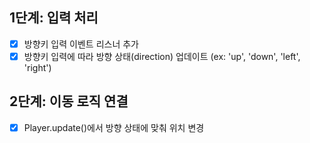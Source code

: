 ## 1단계: 입력 처리
- [x] 방향키 입력 이벤트 리스너 추가
- [x] 방향키 입력에 따라 방향 상태(direction) 업데이트 (ex: 'up', 'down', 'left', 'right')

## 2단계: 이동 로직 연결
- [x] Player.update()에서 방향 상태에 맞춰 위치 변경

